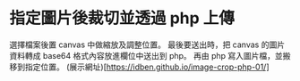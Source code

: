 # 指定圖片後裁切並透過 php 上傳

選擇檔案後置 canvas 中做縮放及調整位置。
最後要送出時，把 canvas 的圖片資料轉成 base64 格式內容放進欄位中送出到 php。
再由 php 寫入圖片檔，並搬移到指定位置。
(展示網址)[https://idben.github.io/image-crop-php-01/]
